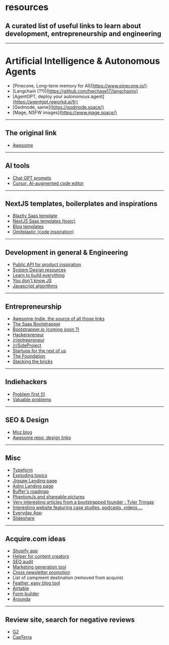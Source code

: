# resources

## A curated list of useful links to learn about development, entrepreneurship and engineering

***

# Artificial Intelligence & Autonomous Agents

- [Pinecone, Long-term memory for AI]{https://www.pinecone.io/}
- [Langchain (??)]{https://github.com/hwchase17/langchainjs}
- [AgentGPT, deploy your autonomous agent]{https://agentgpt.reworkd.ai/fr}
- [Godmode, same]{https://godmode.space/}
- [Mage, NSFW images]{https://www.mage.space/}

***

## The original link

- [Awesome](https://github.com/sindresorhus/awesome)

***

## AI tools

- [Chat GPT prompts](https://github.com/f/awesome-chatgpt-prompts)
- [Cursor, AI-augmented code editor](https://github.com/getcursor/cursor)

***

## NextJS templates, boilerplates and inspirations

- [Blazity Saas template](https://github.com/Blazity/next-saas-starter)
- [NextJS Saas templates (topic)](https://github.com/topics/nextjs-saas)
- [Blog templates](https://github.com/topics/nextjs-blog)
- [Omitplastic (code inspiration)](https://github.com/gavinmgrant/omitplastic)

***

## Development in general & Engineering

- [Public API for product inspiration](https://github.com/public-apis/public-apis)
- [System Design resources](https://github.com/donnemartin/system-design-primer)
- [Learn to build everything](https://github.com/codecrafters-io/build-your-own-x)
- [You don't know JS](https://github.com/getify/You-Dont-Know-JS)
- [Javascript algorithms](https://github.com/trekhleb/javascript-algorithms)

***

## Entrepreneurship

- [Awesome-Indie, the source of all those links](https://github.com/mezod/awesome-indie#readme)
- [The Saas Bootstrapper](https://www.thesaasbootstrapper.co/)
- [Bootstrapper.io (coming soon ?)](https://bootstrappers.io/)
- [Hackerpreneur](https://hackerpreneur.co/)
- [/r/entrepreneur](https://www.reddit.com/r/Entrepreneur/)
- [/r/SideProject](https://www.reddit.com/r/SideProject/)
- [Startups for the rest of us](https://www.startupsfortherestofus.com/greatest-hits)
- [The Foundation](https://thefoundation.com/)
- [Stacking the bricks](https://stackingthebricks.com/)

***

## Indiehackers 

- [Problem first (!)](https://www.indiehackers.com/post/how-to-brainstorm-great-business-ideas-ab51c3d51c)
- [Valuable problems](https://www.indiehackers.com/post/why-do-some-entrepreneurs-earn-more-than-others-dc81985afd?commentId=-M0t2SddC3EwBGMmLGAO)


***

## SEO & Design

- [Moz blog](https://moz.com/blog)
- [Awesome repo, design links](https://github.com/nicolesaidy/awesome-web-design#readme)

***

## Misc

- [Typeform](https://www.typeform.com/)
- [Exploding topics](https://explodingtopics.com/)
- [Jigsaw Landing page](https://jigsaw.tighten.com/)
- [Astro Landing page](https://astro.build/)
- [Buffer's roadmap](https://buffer.com/resources/transparent-product-roadmap/)
- [PhantomJs and shareable pictures](https://levels.io/phantomjs-social-media-share-pictures/)
- [Very interesting articles from a bootstrapped founder : Tyler Tringas](https://tylertringas.com/)
- [Interesting website featuring case studies, podcasts, videos ...](https://stackingthebricks.com/)
- [Everyday App](https://everyday.app/)
- [Slideshare](https://www.slideshare.net/mjskok/startup-secrets-roadmap-to-success)

***

## Acquire.com ideas 

- [Shopify app](https://app.acquire.com/startup/bV0mcCHOR4RfUhpXkilLjQtB2fi2/AVqxXA9gQAT14RMfiz8e)
- [Helper for content creators](https://app.acquire.com/startup/hFMPdAxWSIPFiJkAoPkq2i07MFU2/w2zdRb3tLiwkphhVJ5dS)
- [SEO audit](https://app.acquire.com/startup/mTHLad6FAYhKBGPTWjQHpi5mfX32/cQP9weYVUe8kFyjwEJpO)
- [Marketing generation tool](https://app.acquire.com/startup/yP4O6jA6GzXjgffAkrwrVMGqpWy2/SY4R9HbXqhSyvXmiTvET)
- [Cross newsletter promotion](https://app.acquire.com/startup/lV1UqItDMHhNz0LVf2kmGxx3MXF3/fjzKUeBQeXOHr2UuVwnM)
- List of campment destination (removed from acquire)
- [Feather, easy blog tool](https://feather.so/)
- [Airtable](https://www.airtable.com/toolkit)
- [Form builder](https://tally.so/)
- [Arounda](https://arounda.agency/)

***

## Review site, search for negative reviews

- [G2](https://www.g2.com/)
- [CapTerra](https://www.capterra.com/)
